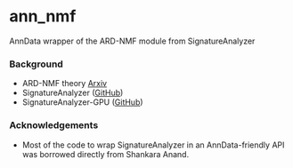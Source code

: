 # ann_nmf

AnnData wrapper of the ARD-NMF module from SignatureAnalyzer


### Background

* ARD-NMF theory [Arxiv](https://arxiv.org/pdf/1111.6085.pdf)
* SignatureAnalyzer ([GitHub](https://github.com/getzlab/getzlab-SignatureAnalyzer))
* SignatureAnalyzer-GPU ([GitHub](https://github.com/broadinstitute/SignatureAnalyzer-GPU))

### Acknowledgements

* Most of the code to wrap SignatureAnalyzer in an AnnData-friendly API was borrowed directly from Shankara Anand.
